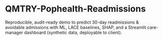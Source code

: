 # QMTRY-Pophealth-Readmissions
Reproducible, audit-ready demo to predict 30-day readmissions &amp; avoidable admissions with ML, LACE baselines, SHAP, and a Streamlit care-manager dashboard (synthetic data, deployable to client).
